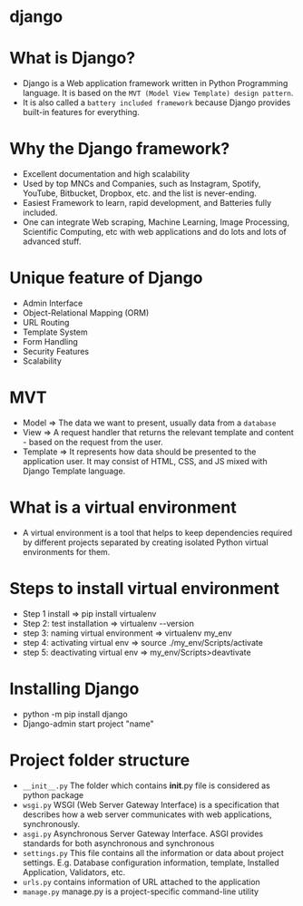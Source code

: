 # django
# What is Django?
- Django is a Web application framework written in Python Programming language. It is based on the `MVT (Model View Template) design pattern`.
- It is also called a `battery included framework` because Django provides built-in features for everything.
# Why the Django framework?
- Excellent documentation and high scalability
- Used by top MNCs and Companies, such as Instagram, Spotify, YouTube, Bitbucket, Dropbox, etc. and the list is never-ending.
- Easiest Framework to learn, rapid development, and Batteries fully included.
- One can integrate Web scraping, Machine Learning, Image Processing, Scientific Computing, etc with web applications and do lots and lots of advanced stuff.
# Unique feature of Django
- Admin Interface
- Object-Relational Mapping (ORM)
- URL Routing
- Template System
- Form Handling
- Security Features
- Scalability
# MVT
- Model => The data we want to present, usually data from a `database`
- View => A request handler that returns the relevant template and content - based on the request from the user.
- Template => It represents how data should be presented to the application user. It may consist of HTML, CSS, and JS mixed with Django Template language.
# What is a virtual environment
- A virtual environment is a tool that helps to keep dependencies required by different projects separated by creating isolated Python virtual environments for them.
# Steps to install virtual environment
- Step 1 install  => pip install virtualenv
- Step 2: test installation => virtualenv --version
- step 3: naming virtual environment => virtualenv my_env
- step 4: activating virtual env => source ./my_env/Scripts/activate
- step 5: deactivating virtual env => my_env/Scripts>deavtivate

# Installing Django
- python -m pip install django
- Django-admin start project "name"
# Project folder structure
- `__init__.py` The folder which contains __init__.py file is considered as python package
- `wsgi.py` WSGI (Web Server Gateway Interface) is a specification that describes how a web server communicates with web applications, synchronously.
- `asgi.py` Asynchronous Server Gateway Interface. ASGI provides standards for both asynchronous and synchronous
- `settings.py` This file contains all the information or data about project settings. E.g. Database configuration information, template, Installed Application, Validators, etc.
- `urls.py` contains information of URL attached to the application
- `manage.py` manage.py is a project-specific command-line utility

